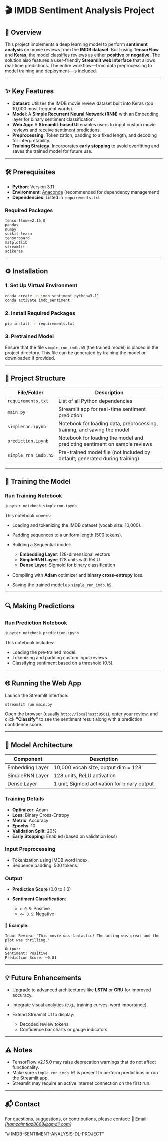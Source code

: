 
# 🎬 IMDB Sentiment Analysis Project

## 📌 Overview

This project implements a deep learning model to perform **sentiment analysis** on movie reviews from the **IMDB dataset**. Built using **TensorFlow** and **Keras**, the model classifies reviews as either **positive** or **negative**. The solution also features a user-friendly **Streamlit web interface** that allows real-time predictions. The entire workflow—from data preprocessing to model training and deployment—is included.

---

## ✨ Key Features

* **Dataset**: Utilizes the IMDB movie review dataset built into Keras (top 10,000 most frequent words).
* **Model**: A **Simple Recurrent Neural Network (RNN)** with an Embedding layer for binary sentiment classification.
* **Web App**: A **Streamlit-based UI** enables users to input custom movie reviews and receive sentiment predictions.
* **Preprocessing**: Tokenization, padding to a fixed length, and decoding for interpretability.
* **Training Strategy**: Incorporates **early stopping** to avoid overfitting and saves the trained model for future use.

---

## 🛠️ Prerequisites

* **Python**: Version 3.11
* **Environment**: [Anaconda](https://www.anaconda.com/) (recommended for dependency management)
* **Dependencies**: Listed in `requirements.txt`

### Required Packages

```
tensorflow==2.15.0  
pandas  
numpy  
scikit-learn  
tensorboard  
matplotlib  
streamlit  
scikeras
```

---

## ⚙️ Installation

### 1. Set Up Virtual Environment

```bash
conda create -n imdb_sentiment python=3.11  
conda activate imdb_sentiment
```

### 2. Install Required Packages

```bash
pip install -r requirements.txt
```

### 3. Pretrained Model

Ensure that the file `simple_rnn_imdb.h5` (the trained model) is placed in the project directory. This file can be generated by training the model or downloaded if provided.

---

## 📁 Project Structure

| File/Folder          | Description                                                                 |
| -------------------- | --------------------------------------------------------------------------- |
| `requirements.txt`   | List of all Python dependencies                                             |
| `main.py`            | Streamlit app for real-time sentiment prediction                            |
| `simplernn.ipynb`    | Notebook for loading data, preprocessing, training, and saving the model    |
| `prediction.ipynb`   | Notebook for loading the model and predicting sentiment on sample reviews   |
| `simple_rnn_imdb.h5` | Pre-trained model file (not included by default; generated during training) |

---

## 🧠 Training the Model

### Run Training Notebook

```bash
jupyter notebook simplernn.ipynb
```

This notebook covers:

* Loading and tokenizing the IMDB dataset (vocab size: 10,000).
* Padding sequences to a uniform length (500 tokens).
* Building a Sequential model:

  * **Embedding Layer**: 128-dimensional vectors
  * **SimpleRNN Layer**: 128 units with ReLU
  * **Dense Layer**: Sigmoid for binary classification
* Compiling with **Adam** optimizer and **binary cross-entropy** loss.
* Saving the trained model as `simple_rnn_imdb.h5`.

---

## 🔍 Making Predictions

### Run Prediction Notebook

```bash
jupyter notebook prediction.ipynb
```

This notebook includes:

* Loading the pre-trained model.
* Tokenizing and padding custom input reviews.
* Classifying sentiment based on a threshold (0.5).

---

## 🌐 Running the Web App

Launch the Streamlit interface:

```bash
streamlit run main.py
```

Open the browser (usually `http://localhost:8501`), enter your review, and click **"Classify"** to see the sentiment result along with a prediction confidence score.

---

## 🧬 Model Architecture

| Component       | Description                                  |
| --------------- | -------------------------------------------- |
| Embedding Layer | 10,000 vocab size, output dim = 128          |
| SimpleRNN Layer | 128 units, ReLU activation                   |
| Dense Layer     | 1 unit, Sigmoid activation for binary output |

### Training Details

* **Optimizer**: Adam
* **Loss**: Binary Cross-Entropy
* **Metric**: Accuracy
* **Epochs**: 10
* **Validation Split**: 20%
* **Early Stopping**: Enabled (based on validation loss)

### Input Preprocessing

* Tokenization using IMDB word index.
* Sequence padding: 500 tokens.

### Output

* **Prediction Score** (0.0 to 1.0)
* **Sentiment Classification**:

  * `> 0.5`: Positive
  * `<= 0.5`: Negative

#### 🧪 Example:

```
Input Review: "This movie was fantastic! The acting was great and the plot was thrilling."

Output:
Sentiment: Positive  
Prediction Score: ~0.81  
```

---

## 💡 Future Enhancements

* Upgrade to advanced architectures like **LSTM** or **GRU** for improved accuracy.
* Integrate visual analytics (e.g., training curves, word importance).
* Extend Streamlit UI to display:

  * Decoded review tokens
  * Confidence bar charts or gauge indicators

---

## ⚠️ Notes

* TensorFlow v2.15.0 may raise deprecation warnings that do not affect functionality.
* Make sure `simple_rnn_imdb.h5` is present to perform predictions or run the Streamlit app.
* Streamlit may require an active internet connection on the first run.

---


## 📬 Contact

For questions, suggestions, or contributions, please contact:
📧 Email: *\[[hamzaimtiaz8668@gmail.com](mailto:your.email@example.com)]*

"# IMDB-SENTIMENT-ANALYSIS-DL-PROJECT" 

